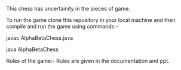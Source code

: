 This chess has uncertainity in the pieces of game.

To run the game clone this repository in your local machine and then compile and run the game using commands:-

javac AlphaBetaChess.java

java AlphaBetaChess

Rules of the game:-
Rules are given in the documentation and ppt.
